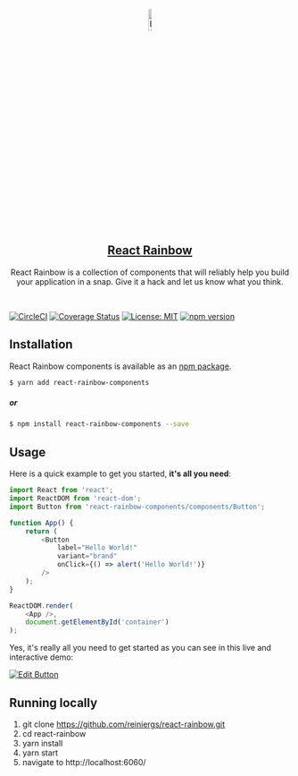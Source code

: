 <p align="center">
  <a href="https://react-rainbow.firebaseapp.com/" rel="noopener" target="_blank"><img width="10%" src="https://raw.githubusercontent.com/reiniergs/react-rainbow/master/assets/images/rainbow-logo.svg?sanitize=true" alt="React Rainbow Component logo"></a>
</p>

<h2 align="center">
<a href="https://react-rainbow.firebaseapp.com/" rel="noopener" target="_blank">React Rainbow</a>
</h2>

<p align="center">
React Rainbow is a collection of components that will reliably help you build your application in a snap. Give it a hack and let us know what you think.
</p>

<br>

[![CircleCI](https://circleci.com/gh/reiniergs/react-rainbow/tree/master.svg?style=svg)](https://circleci.com/gh/reiniergs/react-rainbow/tree/master)
[![Coverage Status](https://coveralls.io/repos/github/reiniergs/react-rainbow/badge.svg?branch=master)](https://coveralls.io/github/reiniergs/react-rainbow-components?branch=master)
[![License: MIT](https://img.shields.io/badge/License-MIT-yellow.svg)](https://opensource.org/licenses/MIT)
[![npm version](https://badge.fury.io/js/react-rainbow-components.svg)](https://badge.fury.io/js/react-rainbow-components)

## Installation

React Rainbow components  is available as an [npm package](https://www.npmjs.com/package/react-rainbow-components).

```bash
$ yarn add react-rainbow-components
```
 ##### or

```bash
$ npm install react-rainbow-components --save
```


## Usage

Here is a quick example to get you started, **it's all you need**:
```js
import React from 'react';
import ReactDOM from 'react-dom';
import Button from 'react-rainbow-components/components/Button';

function App() {
    return (
        <Button
            label="Hello World!"
            variant="brand"
            onClick={() => alert('Hello World!')}
        />
    );
}

ReactDOM.render(
    <App />,
    document.getElementById('container')
);
```

Yes, it's really all you need to get started as you can see in this live and interactive demo:

[![Edit Button](https://codesandbox.io/static/img/play-codesandbox.svg)](https://codesandbox.io/s/24p8n0pnz0?from-embed)

## Running locally
1. git clone https://github.com/reiniergs/react-rainbow.git
2. cd react-rainbow
3. yarn install
4. yarn start
5. navigate to http://localhost:6060/
